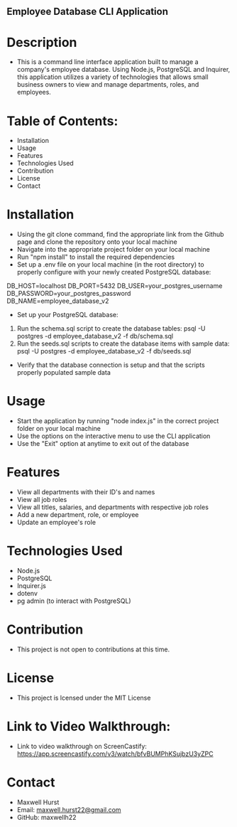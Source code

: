 ## Employee Database CLI Application

# Description
- This is a command line interface application built to manage a company's employee database. Using Node.js, PostgreSQL and Inquirer, this application utilizes a variety of technologies that allows small business owners to view and manage departments, roles, and employees.

# Table of Contents:
- Installation
- Usage
- Features
- Technologies Used
- Contribution
- License
- Contact

# Installation
- Using the git clone command, find the appropriate link from the Github page and clone the repository onto your local machine
- Navigate into the appropriate project folder on your local machine
- Run "npm install" to install the required dependencies
- Set up a .env file on your local machine (in the root directory) to properly configure with your newly created PostgreSQL database:

DB_HOST=localhost
DB_PORT=5432
DB_USER=your_postgres_username
DB_PASSWORD=your_postgres_password
DB_NAME=employee_database_v2

- Set up your PostgreSQL database:
1. Run the schema.sql script to create the database tables: psql -U postgres -d employee_database_v2 -f db/schema.sql
2. Run the seeds.sql scripts to create the database items with sample data: psql -U postgres -d employee_database_v2 -f db/seeds.sql
- Verify that the database connection is setup and that the scripts properly populated sample data

# Usage
- Start the application by running "node index.js" in the correct project folder on your local machine
- Use the options on the interactive menu to use the CLI application
- Use the "Exit" option at anytime to exit out of the database

# Features
- View all departments with their ID's and names
- View all job roles
- View all titles, salaries, and departments with respective job roles
- Add a new department, role, or employee
- Update an employee's role

# Technologies Used
- Node.js
- PostgreSQL
- Inquirer.js
- dotenv
- pg admin (to interact with PostgreSQL)

# Contribution
- This project is not open to contributions at this time.

# License
- This project is lcensed under the MIT License

# Link to Video Walkthrough:
- Link to video walkthrough on ScreenCastify: https://app.screencastify.com/v3/watch/bfvBUMPhKSujbzU3yZPC 

# Contact
- Maxwell Hurst
- Email: maxwell.hurst22@gmail.com
- GitHub: maxwellh22